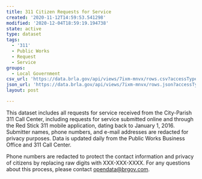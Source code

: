 ```yaml
---
title: 311 Citizen Requests for Service
created: '2020-11-12T14:59:53.541298'
modified: '2020-12-04T18:59:19.194738'
state: active
type: dataset
tags:
  - '311'
  - Public Works
  - Request
  - Service
groups:
  - Local Government
csv_url: 'https://data.brla.gov/api/views/7ixm-mnvx/rows.csv?accessType=DOWNLOAD'
json_url: 'https://data.brla.gov/api/views/7ixm-mnvx/rows.json?accessType=DOWNLOAD'
layout: post

---
```

This dataset includes all requests for service received from the City-Parish 311 Call Center, including requests for service submitted online and through the Red Stick 311 mobile application, dating back to January 1, 2016. Submitter names, phone numbers, and e-mail addresses are redacted for privacy purposes. Data is updated daily from the Public Works Business Office and 311 Call Center.

Phone numbers are redacted to protect the contact information and privacy of citizens by replacing raw digits with XXX-XXX-XXXX. For any questions about this process, please contact opendata@brgov.com.
